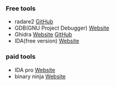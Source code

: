 ### Free tools
- radare2 [GitHub](https://github.com/radareorg/radare2)
- GDB(GNU Project Debugger) [Website](https://www.gnu.org/software/gdb/)
- Ghidra [Website](https://ghidra-sre.org/) [GitHub](https://github.com/NationalSecurityAgency/ghidra)
- IDA(free version) [Website](https://hex-rays.com/ida-free/)
### paid tools
- IDA pro [Website](https://hex-rays.com/ida-pro/)
- binary ninja [Website](https://binary.ninja/)
